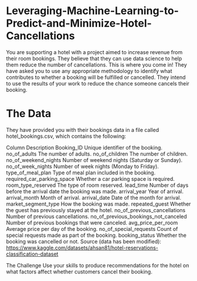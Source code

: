 # Leveraging-Machine-Learning-to-Predict-and-Minimize-Hotel-Cancellations
You are supporting a hotel with a project aimed to increase revenue from their room bookings. They believe that they can use data science to help them reduce the number of cancellations. This is where you come in!
They have asked you to use any appropriate methodology to identify what contributes to whether a booking will be fulfilled or cancelled. They intend to use the results of your work to reduce the chance someone cancels their booking.

# The Data
They have provided you with their bookings data in a file called hotel_bookings.csv, which contains the following:

Column	Description
Booking_ID	Unique identifier of the booking.
no_of_adults	The number of adults.
no_of_children	The number of children.
no_of_weekend_nights	Number of weekend nights (Saturday or Sunday).
no_of_week_nights	Number of week nights (Monday to Friday).
type_of_meal_plan	Type of meal plan included in the booking.
required_car_parking_space	Whether a car parking space is required.
room_type_reserved	The type of room reserved.
lead_time	Number of days before the arrival date the booking was made.
arrival_year	Year of arrival.
arrival_month	Month of arrival.
arrival_date	Date of the month for arrival.
market_segment_type	How the booking was made.
repeated_guest	Whether the guest has previously stayed at the hotel.
no_of_previous_cancellations	Number of previous cancellations.
no_of_previous_bookings_not_canceled	Number of previous bookings that were canceled.
avg_price_per_room	Average price per day of the booking.
no_of_special_requests	Count of special requests made as part of the booking.
booking_status	Whether the booking was cancelled or not.
Source (data has been modified): https://www.kaggle.com/datasets/ahsan81/hotel-reservations-classification-dataset

The Challenge
Use your skills to produce recommendations for the hotel on what factors affect whether customers cancel their booking.
